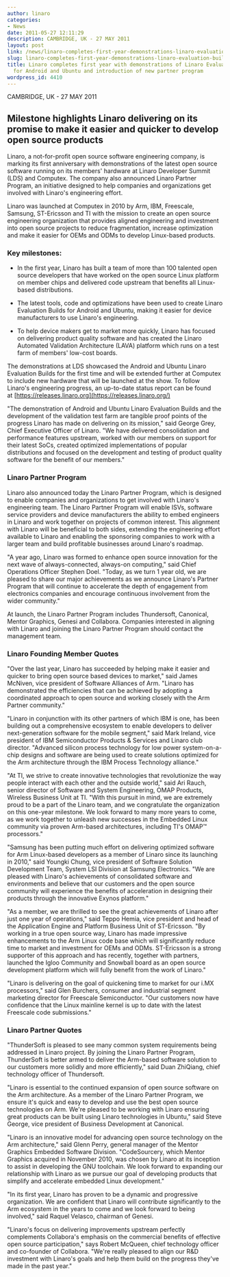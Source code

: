 ```yaml
---
author: linaro
categories:
- News
date: 2011-05-27 12:11:29
description: CAMBRIDGE, UK - 27 MAY 2011
layout: post
link: /news/linaro-completes-first-year-demonstrations-linaro-evaluation-builds-android-ubuntu-introduction-new-partner-program/
slug: linaro-completes-first-year-demonstrations-linaro-evaluation-builds-android-ubuntu-introduction-new-partner-program
title: Linaro completes first year with demonstrations of Linaro Evaluation Builds
  for Android and Ubuntu and introduction of new partner program
wordpress_id: 4410
---
```


CAMBRIDGE, UK - 27 MAY 2011

## Milestone highlights Linaro delivering on its promise to make it easier and quicker to develop open source products


Linaro, a not-for-profit open source software engineering company, is marking its first anniversary with demonstrations of the latest open source software running on its members' hardware at Linaro Developer Summit (LDS) and Computex. The company also announced Linaro Partner Program, an initiative designed to help companies and organizations get involved with Linaro's engineering effort.

Linaro was launched at Computex in 2010 by Arm, IBM, Freescale, Samsung, ST-Ericsson and TI with the mission to create an open source engineering organization that provides aligned engineering and investment into open source projects to reduce fragmentation, increase optimization and make it easier for OEMs and ODMs to develop Linux-based products.


### Key milestones:

	
  * In the first year, Linaro has built a team of more than 100 talented open source developers that have worked on the open source Linux platform on member chips and delivered code upstream that benefits all Linux-based distributions.

	
  * The latest tools, code and optimizations have been used to create Linaro Evaluation Builds for Android and Ubuntu, making it easier for device manufacturers to use Linaro's engineering.

	
  * To help device makers get to market more quickly, Linaro has focused on delivering product quality software and has created the Linaro Automated Validation Architecture (LAVA) platform which runs on a test farm of members' low-cost boards.


The demonstrations at LDS showcased the Android and Ubuntu Linaro Evaluation Builds for the first time and will be extended further at Computex to include new hardware that will be launched at the show. To follow Linaro's engineering progress, an up-to-date status report can be found at [https://releases.linaro.org](https://releases.linaro.org/)

"The demonstration of Android and Ubuntu Linaro Evaluation Builds and the development of the validation test farm are tangible proof points of the progress Linaro has made on delivering on its mission," said George Grey, Chief Executive Officer of Linaro. "We have delivered consolidation and performance features upstream, worked with our members on support for their latest SoCs, created optimized implementations of popular distributions and focused on the development and testing of product quality software for the benefit of our members."


### Linaro Partner Program

Linaro also announced today the Linaro Partner Program, which is designed to enable companies and organizations to get involved with Linaro's engineering team. The Linaro Partner Program will enable ISVs, software service providers and device manufacturers the ability to embed engineers in Linaro and work together on projects of common interest. This alignment with Linaro will be beneficial to both sides, extending the engineering effort available to Linaro and enabling the sponsoring companies to work with a larger team and build profitable businesses around Linaro's roadmap.

"A year ago, Linaro was formed to enhance open source innovation for the next wave of always-connected, always-on computing," said Chief Operations Officer Stephen Doel. "Today, as we turn 1 year old, we are pleased to share our major achievements as we announce Linaro's Partner Program that will continue to accelerate the depth of engagement from electronics companies and encourage continuous involvement from the wider community."

At launch, the Linaro Partner Program includes Thundersoft, Canonical, Mentor Graphics, Genesi and Collabora. Companies interested in aligning with Linaro and joining the Linaro Partner Program should contact the management team.

### Linaro Founding Member Quotes


"Over the last year, Linaro has succeeded by helping make it easier and quicker to bring open source based devices to market," said James McNiven, vice president of Software Alliances of Arm. "Linaro has demonstrated the efficiencies that can be achieved by adopting a coordinated approach to open source and working closely with the Arm Partner community."

"Linaro in conjunction with its other partners of which IBM is one, has been building out a comprehensive ecosystem to enable developers to deliver next-generation software for the mobile segment," said Mark Ireland, vice president of IBM Semiconductor Products & Services and Linaro club director. "Advanced silicon process technology for low power system-on-a-chip designs and software are being used to create solutions optimized for the Arm architecture through the IBM Process Technology alliance."

"At TI, we strive to create innovative technologies that revolutionize the way people interact with each other and the outside world," said Ari Rauch, senior director of Software and System Engineering, OMAP Products, Wireless Business Unit at TI. "With this pursuit in mind, we are extremely proud to be a part of the Linaro team, and we congratulate the organization on this one-year milestone. We look forward to many more years to come, as we work together to unleash new successes in the Embedded Linux community via proven Arm-based architectures, including TI's OMAP™ processors."

"Samsung has been putting much effort on delivering optimized software for Arm Linux-based developers as a member of Linaro since its launching in 2010," said Youngki Chung, vice president of Software Solution Development Team, System LSI Division at Samsung Electronics. "We are pleased with Linaro's achievements of consolidated software and environments and believe that our customers and the open source community will experience the benefits of acceleration in designing their products through the innovative Exynos platform."

"As a member, we are thrilled to see the great achievements of Linaro after just one year of operations," said Teppo Hemia, vice president and head of the Application Engine and Platform Business Unit of ST-Ericsson. "By working in a true open source way, Linaro has made impressive enhancements to the Arm Linux code base which will significantly reduce time to market and investment for OEMs and ODMs. ST-Ericsson is a strong supporter of this approach and has recently, together with partners, launched the Igloo Community and Snowball board as an open source development platform which will fully benefit from the work of Linaro."

"Linaro is delivering on the goal of quickening time to market for our i.MX processors," said Glen Burchers, consumer and industrial segment marketing director for Freescale Semiconductor. "Our customers now have confidence that the Linux mainline kernel is up to date with the latest Freescale code submissions."


### Linaro Partner Quotes


"ThunderSoft is pleased to see many common system requirements being addressed in Linaro project. By joining the Linaro Partner Program, ThunderSoft is better armed to deliver the Arm-based software solution to our customers more solidly and more efficiently," said Duan ZhiQiang, chief technology officer of Thundersoft.

"Linaro is essential to the continued expansion of open source software on the Arm architecture. As a member of the Linaro Partner Program, we ensure it's quick and easy to develop and use the best open source technologies on Arm. We're pleased to be working with Linaro ensuring great products can be built using Linaro technologies in Ubuntu," said Steve George, vice president of Business Development at Canonical.

"Linaro is an innovative model for advancing open source technology on the Arm architecture," said Glenn Perry, general manager of the Mentor Graphics Embedded Software Division. "CodeSourcery, which Mentor Graphics acquired in November 2010, was chosen by Linaro at its inception to assist in developing the GNU toolchain. We look forward to expanding our relationship with Linaro as we pursue our goal of developing products that simplify and accelerate embedded Linux development."

"In its first year, Linaro has proven to be a dynamic and progressive organization. We are confident that Linaro will contribute significantly to the Arm ecosystem in the years to come and we look forward to being involved," said Raquel Velasco, chairman of Genesi.

"Linaro's focus on delivering improvements upstream perfectly complements Collabora's emphasis on the commercial benefits of effective open source participation," says Robert McQueen, chief technology officer and co-founder of Collabora. "We're really pleased to align our R&D investment with Linaro's goals and help them build on the progress they've made in the past year."